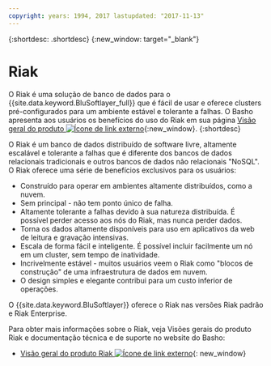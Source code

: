 ```yaml
---
copyright: years: 1994, 2017 lastupdated: "2017-11-13"
---
```


{:shortdesc: .shortdesc}
{:new_window: target="_blank"}

# Riak

O Riak é uma solução de banco de dados para o {{site.data.keyword.BluSoftlayer_full}} que é fácil de usar e oferece clusters pré-configurados para um ambiente estável e tolerante a falhas. O Basho apresenta aos usuários os benefícios do uso do Riak em sua página [Visão geral do produto ![Ícone de link externo](../../icons/launch-glyph.svg "Ícone de link externo")](http://basho.com/products/riak-overview/){:new_window}.
{:shortdesc}

O Riak é um banco de dados distribuído de software livre, altamente escalável e tolerante a falhas que é diferente dos bancos de dados relacionais tradicionais e outros bancos de dados não relacionais "NoSQL". O Riak oferece uma série de benefícios exclusivos para os usuários:

* Construído para operar em ambientes altamente distribuídos, como a nuvem.
* Sem principal - não tem ponto único de falha.
* Altamente tolerante a falhas devido à sua natureza distribuída. É possível perder acesso aos nós do Riak, mas nunca perder dados.
* Torna os dados altamente disponíveis para uso em aplicativos da web de leitura e gravação intensivas.
* Escala de forma fácil e inteligente. É possível incluir facilmente um nó em um cluster, sem tempo de inatividade.
* Incrivelmente estável - muitos usuários veem o Riak como "blocos de construção" de uma infraestrutura de dados em nuvem.
* O design simples e elegante contribui para um custo inferior de operações.

O {{site.data.keyword.BluSoftlayer}} oferece o Riak nas versões Riak padrão e Riak Enterprise.

Para obter mais informações sobre o Riak, veja Visões gerais do produto Riak e documentação técnica e de suporte no website do Basho:

* [Visão geral do produto Riak ![Ícone de link externo](../../icons/launch-glyph.svg "Ícone de link externo")](http://basho.com/products/riak-overview/){: new_window}

